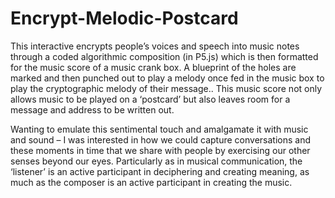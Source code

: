 # Encrypt-Melodic-Postcard

This interactive encrypts people’s voices and speech into music notes through a coded algorithmic composition (in P5.js) which is then formatted for the music score of a music crank box. A blueprint of the holes are marked and then punched out to play a melody once fed in the music box to play the cryptographic melody of their message.. This music score not only allows music to be played on a ‘postcard’ but also leaves room for a message and address to be written out.

Wanting to emulate this sentimental touch and amalgamate it with music and sound – I was interested in how we could capture conversations and these moments in time that we share with people by exercising our other senses beyond our eyes. Particularly as in musical communication, the ‘listener’ is an active participant in deciphering and creating meaning, as much as the composer is an active participant in creating the music.
